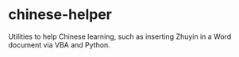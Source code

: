 # chinese-helper
Utilities to help Chinese learning, such as inserting Zhuyin in a Word document via VBA and Python.

